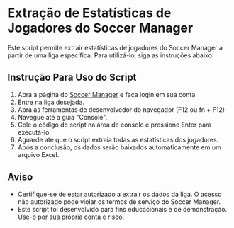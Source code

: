 # Extração de Estatísticas de Jogadores do Soccer Manager

Este script permite extrair estatísticas de jogadores do Soccer Manager a partir de uma liga específica. Para utilizá-lo, siga as instruções abaixo:

## Instrução Para Uso do Script

1. Abra a página do [Soccer Manager](https://www.soccermanager.com/game.php) e faça login em sua conta.
2. Entre na liga desejada.
3. Abra as ferramentas de desenvolvedor do navegador (F12 ou fn + F12)
4. Navegue até a guia "Console".
5. Cole o código do script na área de console e pressione Enter para executá-lo.
6. Aguarde até que o script extraia todas as estatísticas dos jogadores.
7. Após a conclusão, os dados serão baixados automaticamente em um arquivo Excel.

## Aviso

- Certifique-se de estar autorizado a extrair os dados da liga. O acesso não autorizado pode violar os termos de serviço do Soccer Manager.
- Este script foi desenvolvido para fins educacionais e de demonstração. Use-o por sua própria conta e risco.